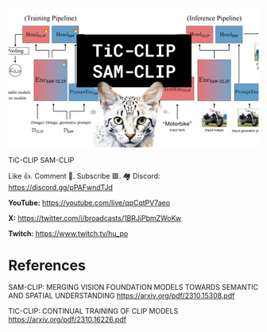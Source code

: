 ![](thumbnails/29.10.2023.png)

TiC-CLIP SAM-CLIP

Like 👍. Comment 💬. Subscribe 🟥.
🏘 Discord: https://discord.gg/pPAFwndTJd

**YouTube:** https://youtube.com/live/qpCqtPV7aeo

**X:** https://twitter.com/i/broadcasts/1BRJjPbmZWoKw

**Twitch:** https://www.twitch.tv/hu_po


# References

SAM-CLIP: MERGING VISION FOUNDATION MODELS TOWARDS SEMANTIC AND SPATIAL UNDERSTANDING
https://arxiv.org/pdf/2310.15308.pdf

TIC-CLIP: CONTINUAL TRAINING OF CLIP MODELS
https://arxiv.org/pdf/2310.16226.pdf